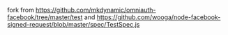 fork from https://github.com/mkdynamic/omniauth-facebook/tree/master/test
and https://github.com/wooga/node-facebook-signed-request/blob/master/spec/TestSpec.js
